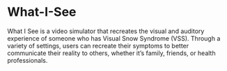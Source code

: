 # What-I-See
What I See is a video simulator that recreates the visual and auditory experience of someone who has Visual Snow Syndrome (VSS).
Through a variety of settings, users can recreate their symptoms to better communicate their reality to others, whether it’s family, friends, or health professionals.
